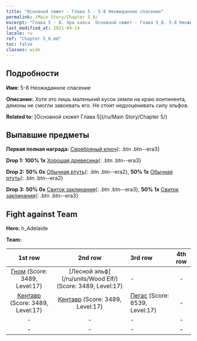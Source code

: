```yaml
---
title: "Основной сюжет - Глава 5 - 5-8 Неожиданное спасение"
permalink: /Main Story/Chapter 5_8/
excerpt: "Глава 5 - 8. Эра хаоса  Основной сюжет - Глава 5_8. 5-8 Неожиданное спасение"
last_modified_at: 2021-04-14
locale: ru
ref: "Chapter 5_8.md"
toc: false
classes: wide
---
```


## Подробности

 **Имя:** 5-8 Неожиданное спасение

 **Описание:** Хотя это лишь маленький кусок земли на краю континента, демоны не смогли завоевать его. Не стоит недооценивать силу эльфов.

 **Related to:** [Основной сюжет Глава 5](/ru/Main Story/Chapter 5/)

## Выпавшие предметы

 **Первая полная награда:** [Серебряный ключ](/ru/Items/con_693/){: .btn .btn--era3}

 **Drop 1:** **100% 1x** [Хорошая древесина](/ru/Items/mat_13/){: .btn .btn--era3}

 **Drop 2:** **50% 0x** [Обычная ртуть](/ru/Items/mat_8/){: .btn .btn--era2}, **50% 1x** [Обычная ртуть](/ru/Items/mat_8/){: .btn .btn--era2}

 **Drop 3:** **50% 0x** [Свиток заклинания](/ru/Items/con_694/){: .btn .btn--era3}, **50% 1x** [Свиток заклинания](/ru/Items/con_694/){: .btn .btn--era3}


## Fight against Team
 **Hero:** h_Adelaide

 **Team:**


  | 1st row | 2nd row | 3rd row | 4th row |
  |:----:|:----:|:----|:----:|
  | [Гном](/ru/units/Dwarf/) (Score: 3489, Level:17)  | [Лесной эльф](/ru/units/Wood Elf/) (Score: 3489, Level:17)  | - | - |
  | [Кентавр](/ru/units/Centaur/) (Score: 3489, Level:17)  | [Кентавр](/ru/units/Centaur/) (Score: 3489, Level:17)  | [Пегас](/ru/units/Pegasus/) (Score: 6539, Level:17)  | - |
  | - | - | - | - |
  | - | - | - | - |


